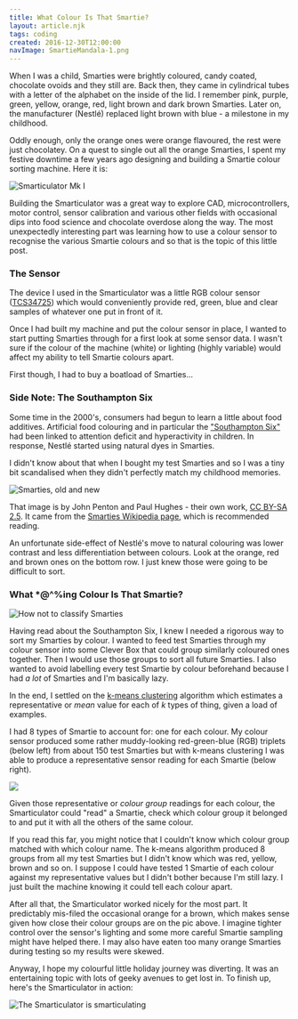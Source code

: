 ```yaml
---
title: What Colour Is That Smartie?
layout: article.njk
tags: coding
created: 2016-12-30T12:00:00
navImage: SmartieMandala-1.png
---
```


When I was a child, Smarties were brightly coloured, candy coated, chocolate ovoids and they still are. Back then, they came in cylindrical tubes with a letter of the alphabet on the inside of the lid. I remember pink, purple, green, yellow, orange, red, light brown and dark brown Smarties. Later on, the manufacturer (Nestl&eacute;) replaced light brown with blue - a milestone in my childhood.

Oddly enough, only the orange ones were orange flavoured, the rest were just chocolatey. On a quest to single out all the orange Smarties, I spent my festive downtime a few years ago designing and building a Smartie colour sorting machine. Here it is:

![Smarticulator Mk I](/media/SmarticulatorProjections.png)

Building the Smarticulator was a great way to explore CAD, microcontrollers, motor control, sensor calibration and various other fields with occasional dips into food science and chocolate overdose along the way. The most unexpectedly interesting part was learning how to use a colour sensor to recognise the various Smartie colours and so that is the topic of this little post.

### The Sensor

The device I used in the Smarticulator was a little RGB colour sensor ([TCS34725](http://www.adafruit.com/datasheets/TCS34725.pdf)) which would conveniently provide red, green, blue and clear samples of whatever one put in front of it.

Once I had built my machine and put the colour sensor in place, I wanted to start putting Smarties through for a first look at some sensor data.  I wasn't sure if the colour of the machine (white) or lighting (highly variable) would affect my ability to tell Smartie colours apart.

First though, I had to buy a boatload of Smarties...

### Side Note: The Southampton Six

Some time in the 2000's, consumers had begun to learn a little about food additives. Artificial food colouring and in particular the ["Southampton Six"](https://www.food.gov.uk/science/research/chemical-safety-research/additives-research/t07040) had been linked to attention deficit and hyperactivity in children. In response, Nestl&eacute; started using natural dyes in Smarties.

I didn't know about that when I bought my test Smarties and so I was a tiny bit scandalised when they didn't perfectly match my childhood memories.

![Smarties, old and new](/media/Smarties_old_new-sml-1.png)

That image is by John Penton and Paul Hughes - their own work, [CC BY-SA 2.5](https://commons.wikimedia.org/w/index.php?curid=1791232). It came from the [Smarties Wikipedia page](https://en.wikipedia.org/wiki/Smarties), which is recommended reading.

An unfortunate side-effect of Nestl&eacute;'s move to natural colouring was lower contrast and less differentiation between colours. Look at the orange, red and brown ones on the bottom row. I just knew those were going to be difficult to sort. 

### What *@^%ing Colour Is That Smartie?

![How not to classify Smarties](/media/BrownOrPink.jpg)

Having read about the Southampton Six, I knew I needed a rigorous way to sort my Smarties by colour. I wanted to feed test Smarties through my colour sensor into some Clever Box that could group similarly coloured ones together. Then I would use those groups to sort all future Smarties. I also wanted to avoid labelling every test Smartie by colour beforehand because I had _a lot_ of Smarties and I'm basically lazy.

In the end, I settled on the [k-means clustering](https://en.wikipedia.org/wiki/K-means_clustering) algorithm which estimates a representative or _mean_ value for each of _k_ types of thing, given a load of examples.

I had 8 types of Smartie to account for: one for each colour. My colour sensor produced some rather muddy-looking red-green-blue (RGB) triplets (below left) from about 150 test Smarties but with k-means clustering I was able to produce a representative sensor reading for each Smartie (below right).

![](/media/SamplesAndClusters.png)

Given those representative or _colour group_ readings for each colour, the Smarticulator could "read" a Smartie, check which colour group it belonged to and put it with all the others of the same colour.

If you read this far, you might notice that I couldn't know which colour group matched with which colour name. The k-means algorithm produced 8 groups from all my test Smarties but I didn't know which was red, yellow, brown and so on. I suppose I could have tested 1 Smartie of each colour against my representative values but I didn't bother because I'm still lazy. I just built the machine knowing it could tell each colour apart.

After all that, the Smarticulator worked nicely for the most part. It predictably mis-filed the occasional orange for a brown, which makes sense given how close their colour groups are on the pic above. I imagine tighter control over the sensor's lighting and some more careful Smartie sampling might have helped there. I may also have eaten too many orange Smarties during testing so my results were skewed.

Anyway, I hope my colourful little holiday journey was diverting. It was an entertaining topic with lots of geeky avenues to get lost in. To finish up, here's the Smarticulator in action:

![The Smarticulator is smarticulating](/media/SmarticulatorInAction.jpg)
